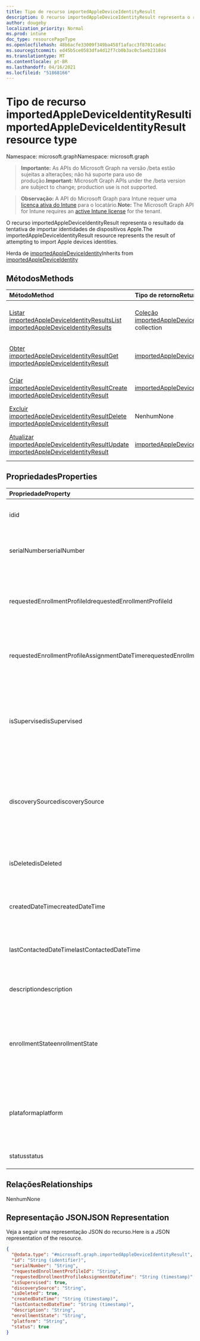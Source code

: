 ```yaml
---
title: Tipo de recurso importedAppleDeviceIdentityResult
description: O recurso importedAppleDeviceIdentityResult representa o resultado da tentativa de importar identidades de dispositivos Apple.
author: dougeby
localization_priority: Normal
ms.prod: intune
doc_type: resourcePageType
ms.openlocfilehash: 48b6acfe33009f349ba458f1afacc3f8701cadac
ms.sourcegitcommit: ed45b5ce0583dfa4d12f7cb0b3ac0c5aeb2318d4
ms.translationtype: MT
ms.contentlocale: pt-BR
ms.lasthandoff: 04/16/2021
ms.locfileid: "51868166"
---
```

# <a name="importedappledeviceidentityresult-resource-type"></a><span data-ttu-id="8a780-103">Tipo de recurso importedAppleDeviceIdentityResult</span><span class="sxs-lookup"><span data-stu-id="8a780-103">importedAppleDeviceIdentityResult resource type</span></span>

<span data-ttu-id="8a780-104">Namespace: microsoft.graph</span><span class="sxs-lookup"><span data-stu-id="8a780-104">Namespace: microsoft.graph</span></span>

> <span data-ttu-id="8a780-105">**Importante:** As APIs do Microsoft Graph na versão /beta estão sujeitas a alterações; não há suporte para uso de produção.</span><span class="sxs-lookup"><span data-stu-id="8a780-105">**Important:** Microsoft Graph APIs under the /beta version are subject to change; production use is not supported.</span></span>

> <span data-ttu-id="8a780-106">**Observação:** A API do Microsoft Graph para Intune requer uma [licença ativa do Intune](https://go.microsoft.com/fwlink/?linkid=839381) para o locatário.</span><span class="sxs-lookup"><span data-stu-id="8a780-106">**Note:** The Microsoft Graph API for Intune requires an [active Intune license](https://go.microsoft.com/fwlink/?linkid=839381) for the tenant.</span></span>

<span data-ttu-id="8a780-107">O recurso importedAppleDeviceIdentityResult representa o resultado da tentativa de importar identidades de dispositivos Apple.</span><span class="sxs-lookup"><span data-stu-id="8a780-107">The importedAppleDeviceIdentityResult resource represents the result of attempting to import Apple devices identities.</span></span>


<span data-ttu-id="8a780-108">Herda de [importedAppleDeviceIdentity](../resources/intune-enrollment-importedappledeviceidentity.md)</span><span class="sxs-lookup"><span data-stu-id="8a780-108">Inherits from [importedAppleDeviceIdentity](../resources/intune-enrollment-importedappledeviceidentity.md)</span></span>

## <a name="methods"></a><span data-ttu-id="8a780-109">Métodos</span><span class="sxs-lookup"><span data-stu-id="8a780-109">Methods</span></span>
|<span data-ttu-id="8a780-110">Método</span><span class="sxs-lookup"><span data-stu-id="8a780-110">Method</span></span>|<span data-ttu-id="8a780-111">Tipo de retorno</span><span class="sxs-lookup"><span data-stu-id="8a780-111">Return Type</span></span>|<span data-ttu-id="8a780-112">Descrição</span><span class="sxs-lookup"><span data-stu-id="8a780-112">Description</span></span>|
|:---|:---|:---|
|[<span data-ttu-id="8a780-113">Listar importedAppleDeviceIdentityResults</span><span class="sxs-lookup"><span data-stu-id="8a780-113">List importedAppleDeviceIdentityResults</span></span>](../api/intune-enrollment-importedappledeviceidentityresult-list.md)|<span data-ttu-id="8a780-114">[Coleção importedAppleDeviceIdentityResult](../resources/intune-enrollment-importedappledeviceidentityresult.md)</span><span class="sxs-lookup"><span data-stu-id="8a780-114">[importedAppleDeviceIdentityResult](../resources/intune-enrollment-importedappledeviceidentityresult.md) collection</span></span>|<span data-ttu-id="8a780-115">Listar propriedades e relações dos [objetos importedAppleDeviceIdentityResult.](../resources/intune-enrollment-importedappledeviceidentityresult.md)</span><span class="sxs-lookup"><span data-stu-id="8a780-115">List properties and relationships of the [importedAppleDeviceIdentityResult](../resources/intune-enrollment-importedappledeviceidentityresult.md) objects.</span></span>|
|[<span data-ttu-id="8a780-116">Obter importedAppleDeviceIdentityResult</span><span class="sxs-lookup"><span data-stu-id="8a780-116">Get importedAppleDeviceIdentityResult</span></span>](../api/intune-enrollment-importedappledeviceidentityresult-get.md)|[<span data-ttu-id="8a780-117">importedAppleDeviceIdentityResult</span><span class="sxs-lookup"><span data-stu-id="8a780-117">importedAppleDeviceIdentityResult</span></span>](../resources/intune-enrollment-importedappledeviceidentityresult.md)|<span data-ttu-id="8a780-118">Leia propriedades e relações do [objeto importedAppleDeviceIdentityResult.](../resources/intune-enrollment-importedappledeviceidentityresult.md)</span><span class="sxs-lookup"><span data-stu-id="8a780-118">Read properties and relationships of the [importedAppleDeviceIdentityResult](../resources/intune-enrollment-importedappledeviceidentityresult.md) object.</span></span>|
|[<span data-ttu-id="8a780-119">Criar importedAppleDeviceIdentityResult</span><span class="sxs-lookup"><span data-stu-id="8a780-119">Create importedAppleDeviceIdentityResult</span></span>](../api/intune-enrollment-importedappledeviceidentityresult-create.md)|[<span data-ttu-id="8a780-120">importedAppleDeviceIdentityResult</span><span class="sxs-lookup"><span data-stu-id="8a780-120">importedAppleDeviceIdentityResult</span></span>](../resources/intune-enrollment-importedappledeviceidentityresult.md)|<span data-ttu-id="8a780-121">Crie um novo [objeto importedAppleDeviceIdentityResult.](../resources/intune-enrollment-importedappledeviceidentityresult.md)</span><span class="sxs-lookup"><span data-stu-id="8a780-121">Create a new [importedAppleDeviceIdentityResult](../resources/intune-enrollment-importedappledeviceidentityresult.md) object.</span></span>|
|[<span data-ttu-id="8a780-122">Excluir importedAppleDeviceIdentityResult</span><span class="sxs-lookup"><span data-stu-id="8a780-122">Delete importedAppleDeviceIdentityResult</span></span>](../api/intune-enrollment-importedappledeviceidentityresult-delete.md)|<span data-ttu-id="8a780-123">Nenhum</span><span class="sxs-lookup"><span data-stu-id="8a780-123">None</span></span>|<span data-ttu-id="8a780-124">Exclui um [importedAppleDeviceIdentityResult](../resources/intune-enrollment-importedappledeviceidentityresult.md).</span><span class="sxs-lookup"><span data-stu-id="8a780-124">Deletes a [importedAppleDeviceIdentityResult](../resources/intune-enrollment-importedappledeviceidentityresult.md).</span></span>|
|[<span data-ttu-id="8a780-125">Atualizar importedAppleDeviceIdentityResult</span><span class="sxs-lookup"><span data-stu-id="8a780-125">Update importedAppleDeviceIdentityResult</span></span>](../api/intune-enrollment-importedappledeviceidentityresult-update.md)|[<span data-ttu-id="8a780-126">importedAppleDeviceIdentityResult</span><span class="sxs-lookup"><span data-stu-id="8a780-126">importedAppleDeviceIdentityResult</span></span>](../resources/intune-enrollment-importedappledeviceidentityresult.md)|<span data-ttu-id="8a780-127">Atualize as propriedades de [um objeto importedAppleDeviceIdentityResult.](../resources/intune-enrollment-importedappledeviceidentityresult.md)</span><span class="sxs-lookup"><span data-stu-id="8a780-127">Update the properties of a [importedAppleDeviceIdentityResult](../resources/intune-enrollment-importedappledeviceidentityresult.md) object.</span></span>|

## <a name="properties"></a><span data-ttu-id="8a780-128">Propriedades</span><span class="sxs-lookup"><span data-stu-id="8a780-128">Properties</span></span>
|<span data-ttu-id="8a780-129">Propriedade</span><span class="sxs-lookup"><span data-stu-id="8a780-129">Property</span></span>|<span data-ttu-id="8a780-130">Tipo</span><span class="sxs-lookup"><span data-stu-id="8a780-130">Type</span></span>|<span data-ttu-id="8a780-131">Descrição</span><span class="sxs-lookup"><span data-stu-id="8a780-131">Description</span></span>|
|:---|:---|:---|
|<span data-ttu-id="8a780-132">id</span><span class="sxs-lookup"><span data-stu-id="8a780-132">id</span></span>|<span data-ttu-id="8a780-133">Cadeia de caracteres</span><span class="sxs-lookup"><span data-stu-id="8a780-133">String</span></span>|<span data-ttu-id="8a780-134">Chave da entidade.</span><span class="sxs-lookup"><span data-stu-id="8a780-134">Key of the entity.</span></span> <span data-ttu-id="8a780-135">Herdado [de importedAppleDeviceIdentity](../resources/intune-enrollment-importedappledeviceidentity.md)</span><span class="sxs-lookup"><span data-stu-id="8a780-135">Inherited from [importedAppleDeviceIdentity](../resources/intune-enrollment-importedappledeviceidentity.md)</span></span>|
|<span data-ttu-id="8a780-136">serialNumber</span><span class="sxs-lookup"><span data-stu-id="8a780-136">serialNumber</span></span>|<span data-ttu-id="8a780-137">String</span><span class="sxs-lookup"><span data-stu-id="8a780-137">String</span></span>|<span data-ttu-id="8a780-138">Número de série do dispositivo Herdado [de importedAppleDeviceIdentity](../resources/intune-enrollment-importedappledeviceidentity.md)</span><span class="sxs-lookup"><span data-stu-id="8a780-138">Device serial number Inherited from [importedAppleDeviceIdentity](../resources/intune-enrollment-importedappledeviceidentity.md)</span></span>|
|<span data-ttu-id="8a780-139">requestedEnrollmentProfileId</span><span class="sxs-lookup"><span data-stu-id="8a780-139">requestedEnrollmentProfileId</span></span>|<span data-ttu-id="8a780-140">Cadeia de Caracteres</span><span class="sxs-lookup"><span data-stu-id="8a780-140">String</span></span>|<span data-ttu-id="8a780-141">O administrador de ID do perfil de registro pretende aplicar-se ao dispositivo durante o próximo registro Herdado de [importedAppleDeviceIdentity](../resources/intune-enrollment-importedappledeviceidentity.md)</span><span class="sxs-lookup"><span data-stu-id="8a780-141">Enrollment profile Id admin intends to apply to the device during next enrollment Inherited from [importedAppleDeviceIdentity](../resources/intune-enrollment-importedappledeviceidentity.md)</span></span>|
|<span data-ttu-id="8a780-142">requestedEnrollmentProfileAssignmentDateTime</span><span class="sxs-lookup"><span data-stu-id="8a780-142">requestedEnrollmentProfileAssignmentDateTime</span></span>|<span data-ttu-id="8a780-143">DateTimeOffset</span><span class="sxs-lookup"><span data-stu-id="8a780-143">DateTimeOffset</span></span>|<span data-ttu-id="8a780-144">O perfil de registro de hora foi atribuído ao dispositivo Herdado de [importedAppleDeviceIdentity](../resources/intune-enrollment-importedappledeviceidentity.md)</span><span class="sxs-lookup"><span data-stu-id="8a780-144">The time enrollment profile was assigned to the device Inherited from [importedAppleDeviceIdentity](../resources/intune-enrollment-importedappledeviceidentity.md)</span></span>|
|<span data-ttu-id="8a780-145">isSupervised</span><span class="sxs-lookup"><span data-stu-id="8a780-145">isSupervised</span></span>|<span data-ttu-id="8a780-146">Boolean</span><span class="sxs-lookup"><span data-stu-id="8a780-146">Boolean</span></span>|<span data-ttu-id="8a780-147">Indica se o dispositivo Apple é supervisionado.</span><span class="sxs-lookup"><span data-stu-id="8a780-147">Indicates if the Apple device is supervised.</span></span> <span data-ttu-id="8a780-148">Mais informações estão em: https://support.apple.com/en-us/HT202837 Herdada de [importedAppleDeviceIdentity](../resources/intune-enrollment-importedappledeviceidentity.md)</span><span class="sxs-lookup"><span data-stu-id="8a780-148">More information is at: https://support.apple.com/en-us/HT202837 Inherited from [importedAppleDeviceIdentity](../resources/intune-enrollment-importedappledeviceidentity.md)</span></span>|
|<span data-ttu-id="8a780-149">discoverySource</span><span class="sxs-lookup"><span data-stu-id="8a780-149">discoverySource</span></span>|[<span data-ttu-id="8a780-150">discoverySource</span><span class="sxs-lookup"><span data-stu-id="8a780-150">discoverySource</span></span>](../resources/intune-enrollment-discoverysource.md)|<span data-ttu-id="8a780-151">Fonte de descoberta de dispositivo Apple.</span><span class="sxs-lookup"><span data-stu-id="8a780-151">Apple device discovery source.</span></span> <span data-ttu-id="8a780-152">Herdado [de importedAppleDeviceIdentity](../resources/intune-enrollment-importedappledeviceidentity.md).</span><span class="sxs-lookup"><span data-stu-id="8a780-152">Inherited from [importedAppleDeviceIdentity](../resources/intune-enrollment-importedappledeviceidentity.md).</span></span> <span data-ttu-id="8a780-153">Os valores possíveis são: `unknown`, `adminImport`, `deviceEnrollmentProgram`.</span><span class="sxs-lookup"><span data-stu-id="8a780-153">Possible values are: `unknown`, `adminImport`, `deviceEnrollmentProgram`.</span></span>|
|<span data-ttu-id="8a780-154">isDeleted</span><span class="sxs-lookup"><span data-stu-id="8a780-154">isDeleted</span></span>|<span data-ttu-id="8a780-155">Boolean</span><span class="sxs-lookup"><span data-stu-id="8a780-155">Boolean</span></span>|<span data-ttu-id="8a780-156">Indica se o dispositivo é excluído do Apple Business Manager Herdado de [importedAppleDeviceIdentity](../resources/intune-enrollment-importedappledeviceidentity.md)</span><span class="sxs-lookup"><span data-stu-id="8a780-156">Indicates if the device is deleted from Apple Business Manager Inherited from [importedAppleDeviceIdentity](../resources/intune-enrollment-importedappledeviceidentity.md)</span></span>|
|<span data-ttu-id="8a780-157">createdDateTime</span><span class="sxs-lookup"><span data-stu-id="8a780-157">createdDateTime</span></span>|<span data-ttu-id="8a780-158">DateTimeOffset</span><span class="sxs-lookup"><span data-stu-id="8a780-158">DateTimeOffset</span></span>|<span data-ttu-id="8a780-159">Data de criação Hora do dispositivo Herdado de [importedAppleDeviceIdentity](../resources/intune-enrollment-importedappledeviceidentity.md)</span><span class="sxs-lookup"><span data-stu-id="8a780-159">Created Date Time of the device Inherited from [importedAppleDeviceIdentity](../resources/intune-enrollment-importedappledeviceidentity.md)</span></span>|
|<span data-ttu-id="8a780-160">lastContactedDateTime</span><span class="sxs-lookup"><span data-stu-id="8a780-160">lastContactedDateTime</span></span>|<span data-ttu-id="8a780-161">DateTimeOffset</span><span class="sxs-lookup"><span data-stu-id="8a780-161">DateTimeOffset</span></span>|<span data-ttu-id="8a780-162">Última Data contatada Hora do dispositivo Herdado de [importedAppleDeviceIdentity](../resources/intune-enrollment-importedappledeviceidentity.md)</span><span class="sxs-lookup"><span data-stu-id="8a780-162">Last Contacted Date Time of the device Inherited from [importedAppleDeviceIdentity](../resources/intune-enrollment-importedappledeviceidentity.md)</span></span>|
|<span data-ttu-id="8a780-163">description</span><span class="sxs-lookup"><span data-stu-id="8a780-163">description</span></span>|<span data-ttu-id="8a780-164">Cadeia de caracteres</span><span class="sxs-lookup"><span data-stu-id="8a780-164">String</span></span>|<span data-ttu-id="8a780-165">A descrição do dispositivo Herdado de [importedAppleDeviceIdentity](../resources/intune-enrollment-importedappledeviceidentity.md)</span><span class="sxs-lookup"><span data-stu-id="8a780-165">The description of the device Inherited from [importedAppleDeviceIdentity](../resources/intune-enrollment-importedappledeviceidentity.md)</span></span>|
|<span data-ttu-id="8a780-166">enrollmentState</span><span class="sxs-lookup"><span data-stu-id="8a780-166">enrollmentState</span></span>|[<span data-ttu-id="8a780-167">enrollmentState</span><span class="sxs-lookup"><span data-stu-id="8a780-167">enrollmentState</span></span>](../resources/intune-shared-enrollmentstate.md)|<span data-ttu-id="8a780-168">O estado do dispositivo no Intune Herdado de [importedAppleDeviceIdentity](../resources/intune-enrollment-importedappledeviceidentity.md).</span><span class="sxs-lookup"><span data-stu-id="8a780-168">The state of the device in Intune Inherited from [importedAppleDeviceIdentity](../resources/intune-enrollment-importedappledeviceidentity.md).</span></span> <span data-ttu-id="8a780-169">Os possíveis valores são: `unknown`, `enrolled`, `pendingReset`, `failed`, `notContacted`, `blocked`.</span><span class="sxs-lookup"><span data-stu-id="8a780-169">Possible values are: `unknown`, `enrolled`, `pendingReset`, `failed`, `notContacted`, `blocked`.</span></span>|
|<span data-ttu-id="8a780-170">plataforma</span><span class="sxs-lookup"><span data-stu-id="8a780-170">platform</span></span>|[<span data-ttu-id="8a780-171">platform</span><span class="sxs-lookup"><span data-stu-id="8a780-171">platform</span></span>](../resources/intune-enrollment-platform.md)|<span data-ttu-id="8a780-172">A plataforma do Dispositivo.</span><span class="sxs-lookup"><span data-stu-id="8a780-172">The platform of the Device.</span></span> <span data-ttu-id="8a780-173">Herdado [de importedAppleDeviceIdentity](../resources/intune-enrollment-importedappledeviceidentity.md).</span><span class="sxs-lookup"><span data-stu-id="8a780-173">Inherited from [importedAppleDeviceIdentity](../resources/intune-enrollment-importedappledeviceidentity.md).</span></span> <span data-ttu-id="8a780-174">Os possíveis valores são: `unknown`, `ios`, `android`, `windows`, `windowsMobile`, `macOS`.</span><span class="sxs-lookup"><span data-stu-id="8a780-174">Possible values are: `unknown`, `ios`, `android`, `windows`, `windowsMobile`, `macOS`.</span></span>|
|<span data-ttu-id="8a780-175">status</span><span class="sxs-lookup"><span data-stu-id="8a780-175">status</span></span>|<span data-ttu-id="8a780-176">Boolean</span><span class="sxs-lookup"><span data-stu-id="8a780-176">Boolean</span></span>|<span data-ttu-id="8a780-177">Status da identidade do dispositivo importado</span><span class="sxs-lookup"><span data-stu-id="8a780-177">Status of imported device identity</span></span>|

## <a name="relationships"></a><span data-ttu-id="8a780-178">Relações</span><span class="sxs-lookup"><span data-stu-id="8a780-178">Relationships</span></span>
<span data-ttu-id="8a780-179">Nenhum</span><span class="sxs-lookup"><span data-stu-id="8a780-179">None</span></span>

## <a name="json-representation"></a><span data-ttu-id="8a780-180">Representação JSON</span><span class="sxs-lookup"><span data-stu-id="8a780-180">JSON Representation</span></span>
<span data-ttu-id="8a780-181">Veja a seguir uma representação JSON do recurso.</span><span class="sxs-lookup"><span data-stu-id="8a780-181">Here is a JSON representation of the resource.</span></span>
<!-- {
  "blockType": "resource",
  "keyProperty": "id",
  "@odata.type": "microsoft.graph.importedAppleDeviceIdentityResult"
}
-->
``` json
{
  "@odata.type": "#microsoft.graph.importedAppleDeviceIdentityResult",
  "id": "String (identifier)",
  "serialNumber": "String",
  "requestedEnrollmentProfileId": "String",
  "requestedEnrollmentProfileAssignmentDateTime": "String (timestamp)",
  "isSupervised": true,
  "discoverySource": "String",
  "isDeleted": true,
  "createdDateTime": "String (timestamp)",
  "lastContactedDateTime": "String (timestamp)",
  "description": "String",
  "enrollmentState": "String",
  "platform": "String",
  "status": true
}
```




